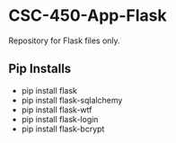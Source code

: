 # CSC-450-App-Flask
Repository for Flask files only.

## Pip Installs
- pip install flask
- pip install flask-sqlalchemy
- pip install flask-wtf
- pip install flask-login
- pip install flask-bcrypt
